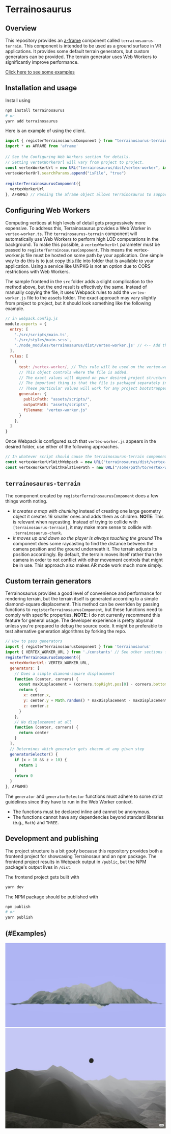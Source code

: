 # Terrainosaurus

## Overview

This repository provides an [a-frame](https://aframe.io/docs/1.3.0/introduction/) component called `terrainosaurus-terrain`. This component is intended to be used as a ground surface in VR applications. It provides some default terrain generators, but custom generators can be provided. The terrain generator uses Web Workers to significantly improve performance.

[Click here to see some examples](#examples)


## Installation and usage

Install using

```bash
npm install terrainosaurus
# or
yarn add terrainosaurus
```

Here is an example of using the client.

```javascript
import { registerTerrainosaurusComponent } from "terrainosaurus-terrain";
import * as AFRAME from 'aframe'

// See the Configuring Web Workers section for details.
// Setting vertexWorkerUrl will vary from project to project.
const vertexWorkerUrl = new URL("terrainosaurus/dist/vertex-worker", import.meta.url)
vertexWorkerUrl.searchParams.append("isFile", "true")

registerTerrainosaurusComponent({
  vertexWorkerUrl
}, AFRAME) // Passing the aframe object allows Terrainosaurus to support using aframe via either NPM or a CDN.
```

## Configuring Web Workers

Computing vertices at high levels of detail gets progressively more expensive. To address this, Terrainosaurus provides a Web Worker in `vertex-worker.ts`.
The `terrainosaurus-terrain` component will automatically use Web Workers to perform high LOD computations in the background. To make this possible, a `vertexWorkerUrl` parameter must be passed to `registerTerrainosaurusComponent`. This means the vertex-worker.js file must be hosted on some path by your application. One simple way to do this is to just copy [this file](https://github.com/ScryVR/terrainosaurus/blob/master/dist/vertex-worker.js) into folder that is available to your application. Using a service like UNPKG is not an option due to CORS restrictions with Web Workers.

The sample frontend in the `src` folder adds a slight complication to the method above, but the end result is effectively the same. Instead of manually copying the file, it uses Webpack rules to add the `vertex-worker.js` file to the assets folder. The exact approach may vary slightly from project to project, but it should look something like the following example.

```javascript
// in webpack.config.js
module.exports = {
  entry: [
    './src/scripts/main.ts', 
    './src/styles/main.scss',
    './node_modules/terrainosaurus/dist/vertex-worker.js' // <-- Add the vertex-worker file here so that Webpack does stuff to it.
  ],
  rules: [
    {
      test: /vertex-worker/, // This rule will be used on the vertex-worker.js file
      // This object controls where the file is added.
      // The exact values will depend on your desired project structure.
      // The important thing is that the file is packaged separately instead of in some bundle.
      // These particular values will work for any project bootstrapped using Inframous (https://www.npmjs.com/package/inframous)
      generator: {
        publicPath: "assets/scripts/",
        outputPath: "assets/scripts",
        filename: "vertex-worker.js"
      }
    },
  ]
}
```

Once Webpack is configured such that `vertex-worker.js` appears in the desired folder, use either of the following approaches.

```javascript
// In whatever script should cause the terrainosaurus-terrain component to be registered
const vertexWorkerUrlWithWebpack = new URL("terrainosaurus/dist/vertex-worker", import.meta.url)
const vertexWorkerUrlWithRelativePath = new URL("/some/path/to/vertex-worker.js", window.location.origin)
```

## `terrainosaurus-terrain`

The component created by `registerTerrainosaurusComponent` does a few things worth noting.

* *It creates a map with chunking*
instead of creating one large geometry object it creates 16 smaller ones and adds them as children. **NOTE**: This is relevant when raycasting. Instead of trying to collide with `[terrainosaurus-terrain]`, it may make more sense to collide with `.terrainosaurus-chunk`.
* *It moves up and down so the player is always touching the ground*
The component does some raycasting to find the distance between the camera position and the ground underneath it. The terrain adjusts its position accordingly. By default, the terrain moves itself rather than the camera in order to not conflict with other movement controls that might be in use. This approach also makes AR mode work much more simply.

## Custom terrain generators

Terrainosaurus provides a good level of convenience and performance for rendering terrain, but the terrain itself is generated according to a simple diamond-square displacement. This method can be overriden by passing functions to `registerTerrainosaurusComponent`, but these functions need to comply with specific properties. **NOTE**: I do not currently recommend this feature for general usage. The developer experience is pretty abysmal unless you're prepared to debug the source code. It might be preferable to test alternative generation algorithms by forking the repo.

```javascript
// How to pass generators
import { registerTerrainosaurusComponent } from 'terrainosaurus'
import { VERTEX_WORKER_URL } from './constants' // See other sections for details about this
registerTerrainosaurusComponent({
  vertexWorkerUrl: VERTEX_WORKER_URL,
  generators: [
    // Does a simple diamond-square displacement
    function (center, corners) {
      const maxDisplacement = (corners.topRight.pos[0] - corners.bottomLeft.pos[0]) / 2
      return {
        x: center.x,
        y: center.y + Math.random() * maxDisplacement - maxDisplacement / 2,
        z: center.z
      }
    },
    // No displacement at all
    function (center, corners) {
      return center
    }
  ],
  // Determines which generator gets chosen at any given step
  generatorSelector() {
    if (x > 10 && z > 10) {
      return 1
    }
    return 0
  }
}, AFRAME)
```

The `generator` and `generatorSelector` functions must adhere to some strict guidelines since they have to run in the Web Worker context.

* The functions must be declared inline and cannot be anonymous.
* The functions cannot have any dependencies beyond standard libraries (e.g., `Math`) and `THREE`.

## Development and publishing

The project structure is a bit goofy because this repository provides both a frontend project for showcasing Terrainosaur and an npm package.
The frontend project results in Webpack output in `/public`, but the NPM package's output lives in `/dist`.

The frontend project gets built with

```bash
yarn dev
```

The NPM package should be published with

```bash
npm publish
# or
yarn publish
```

## (#Examples)

![Terrainosaurus example output](/public/assets/images/sample_terrain.jpeg)
![Terrainosaurus more example output](/public/assets/images/sample_terrain_2.jpeg)

